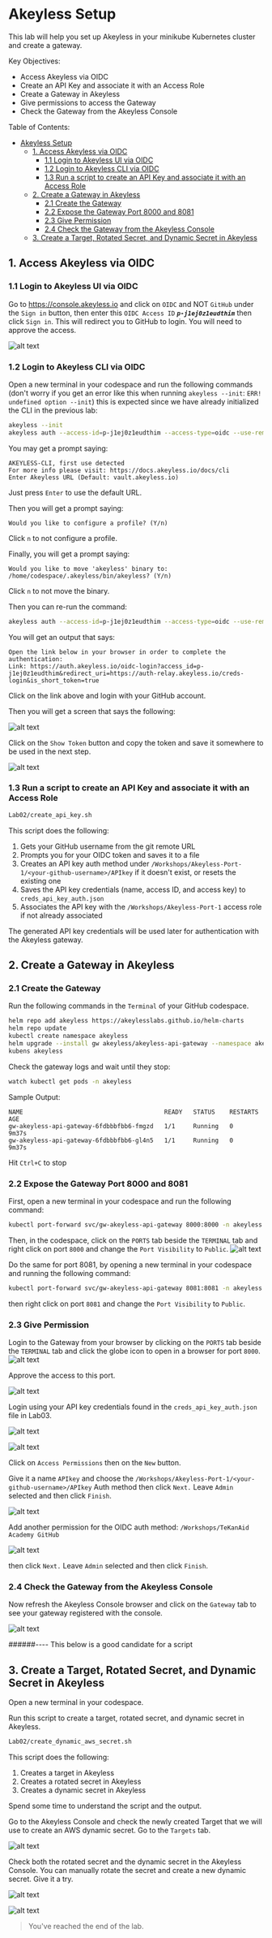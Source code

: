 # Akeyless Setup

This lab will help you set up Akeyless in your minikube Kubernetes cluster and create a gateway.

Key Objectives:
- Access Akeyless via OIDC
- Create an API Key and associate it with an Access Role
- Create a Gateway in Akeyless
- Give permissions to access the Gateway
- Check the Gateway from the Akeyless Console 

Table of Contents:

- [Akeyless Setup](#akeyless-setup)
  - [1. Access Akeyless via OIDC](#1-access-akeyless-via-oidc)
    - [1.1 Login to Akeyless UI via OIDC](#11-login-to-akeyless-ui-via-oidc)
    - [1.2 Login to Akeyless CLI via OIDC](#12-login-to-akeyless-cli-via-oidc)
    - [1.3 Run a script to create an API Key and associate it with an Access Role](#13-run-a-script-to-create-an-api-key-and-associate-it-with-an-access-role)
  - [2. Create a Gateway in Akeyless](#2-create-a-gateway-in-akeyless)
    - [2.1 Create the Gateway](#21-create-the-gateway)
    - [2.2 Expose the Gateway Port 8000 and 8081](#22-expose-the-gateway-port-8000-and-8081)
    - [2.3 Give Permission](#23-give-permission)
    - [2.4 Check the Gateway from the Akeyless Console](#24-check-the-gateway-from-the-akeyless-console)
  - [3. Create a Target, Rotated Secret, and Dynamic Secret in Akeyless](#3-create-a-target-rotated-secret-and-dynamic-secret-in-akeyless)


## 1. Access Akeyless via OIDC

### 1.1 Login to Akeyless UI via OIDC

Go to https://console.akeyless.io and click on `OIDC` and NOT `GitHub` under the `Sign in` button, then enter this `OIDC Access ID` ***`p-j1ej0z1eudthim`*** then click `Sign in`. This will redirect you to GitHub to login. You will need to approve the access.

![alt text](../images/login-oidc.png)

### 1.2 Login to Akeyless CLI via OIDC

Open a new terminal in your codespace and run the following commands (don't worry if you get an error like this when running `akeyless --init`: `ERR! undefined option --init`) this is expected since we have already initialized the CLI in the previous lab:

```bash
akeyless --init
akeyless auth --access-id=p-j1ej0z1eudthim --access-type=oidc --use-remote-browser
```

You may get a prompt saying:
```
AKEYLESS-CLI, first use detected
For more info please visit: https://docs.akeyless.io/docs/cli
Enter Akeyless URL (Default: vault.akeyless.io)
```

Just press `Enter` to use the default URL.

Then you will get a prompt saying:
```
Would you like to configure a profile? (Y/n)
```

Click `n` to not configure a profile.

Finally, you will get a prompt saying:

```
Would you like to move 'akeyless' binary to: /home/codespace/.akeyless/bin/akeyless? (Y/n)
```

Click `n` to not move the binary.

Then you can re-run the command:

```bash
akeyless auth --access-id=p-j1ej0z1eudthim --access-type=oidc --use-remote-browser
```

You will get an output that says:

```
Open the link below in your browser in order to complete the authentication:
Link: https://auth.akeyless.io/oidc-login?access_id=p-j1ej0z1eudthim&redirect_uri=https://auth-relay.akeyless.io/creds-login&is_short_token=true
```

Click on the link above and login with your GitHub account.

Then you will get a screen that says the following:

![alt text](../images/oidc-auth-success.jpg)

Click on the `Show Token` button and copy the token and save it somewhere to be used in the next step.

![alt text](../images/copy-oidc-token.jpg)

### 1.3 Run a script to create an API Key and associate it with an Access Role
```bash
Lab02/create_api_key.sh
```

This script does the following:

1. Gets your GitHub username from the git remote URL
2. Prompts you for your OIDC token and saves it to a file
3. Creates an API key auth method under `/Workshops/Akeyless-Port-1/<your-github-username>/APIkey` if it doesn't exist, or resets the existing one
4. Saves the API key credentials (name, access ID, and access key) to `creds_api_key_auth.json`
5. Associates the API key with the `/Workshops/Akeyless-Port-1` access role if not already associated

The generated API key credentials will be used later for authentication with the Akeyless gateway.

## 2. Create a Gateway in Akeyless

### 2.1 Create the Gateway

Run the following commands in the `Terminal` of your GitHub codespace.

```bash
helm repo add akeyless https://akeylesslabs.github.io/helm-charts
helm repo update
kubectl create namespace akeyless
helm upgrade --install gw akeyless/akeyless-api-gateway --namespace akeyless --set akeylessUserAuth.adminAccessId=$(jq -r .access_id creds_api_key_auth.json)
kubens akeyless
```

Check the gateway logs and wait until they stop:

```bash
watch kubectl get pods -n akeyless
```
Sample Output:
```
NAME                                       READY   STATUS    RESTARTS   AGE
gw-akeyless-api-gateway-6fdbbbfbb6-fmgzd   1/1     Running   0          9m37s
gw-akeyless-api-gateway-6fdbbbfbb6-gl4n5   1/1     Running   0          9m37s
```

Hit `Ctrl+C` to stop

### 2.2 Expose the Gateway Port 8000 and 8081

First, open a new terminal in your codespace and run the following command:
```bash
kubectl port-forward svc/gw-akeyless-api-gateway 8000:8000 -n akeyless
```

Then, in the codespace, click on the `PORTS` tab beside the `TERMINAL` tab and right click on port `8000` and change the `Port Visibility` to `Public`.
![alt text](../images/port_visibility_public.png)

Do the same for port 8081, by opening a new terminal in your codespace and running the following command:
```bash
kubectl port-forward svc/gw-akeyless-api-gateway 8081:8081 -n akeyless
```
then right click on port `8081` and change the `Port Visibility` to `Public`.

### 2.3 Give Permission

Login to the Gateway from your browser by clicking on the `PORTS` tab beside the `TERMINAL` tab and click the globe icon to open in a browser for port `8000`. 
![alt text](../images/port_open_gwy.png)

Approve the access to this port.

![alt text](../images/approve_port_access.png)

Login using your API key credentials found in the `creds_api_key_auth.json` file in Lab03.

![alt text](../images/gwy-sign-in.png)

![alt text](../images/gwy_view.png)

Click on `Access Permissions` then on the `New` button.

Give it a name `APIkey` and choose the `/Workshops/Akeyless-Port-1/<your-github-username>/APIkey` Auth method then click `Next.` Leave `Admin` selected and then click `Finish`.

![alt text](../images/gwy-access-permissions.png)

Add another permission for the OIDC auth method: `/Workshops/TeKanAid Academy GitHub`

![alt text](../images/gwy-oidc-permissions.png)

then click `Next.` Leave `Admin` selected and then click `Finish`.

### 2.4 Check the Gateway from the Akeyless Console

Now refresh the Akeyless Console browser and click on the `Gateway` tab to see your gateway registered with the console.

![alt text](../images/console_view_with_gwy.png)


######---- This below is a good candidate for a script

## 3. Create a Target, Rotated Secret, and Dynamic Secret in Akeyless

Open a new terminal in your codespace.

Run this script to create a target, rotated secret, and dynamic secret in Akeyless.

```bash
Lab02/create_dynamic_aws_secret.sh
```

This script does the following:

1. Creates a target in Akeyless
2. Creates a rotated secret in Akeyless
3. Creates a dynamic secret in Akeyless

Spend some time to understand the script and the output.

Go to the Akeyless Console and check the newly created Target that we will use to create an AWS dynamic secret. Go to the `Targets` tab.

![alt text](../images/akeyless-aws-target.png)

Check both the rotated secret and the dynamic secret in the Akeyless Console. You can manually rotate the secret and create a new dynamic secret. Give it a try.

![alt text](../images/akeyless-aws-rotated-secret.png)

![alt text](../images/akeyless-aws-dynamic-secret.png)

> You've reached the end of the lab.
